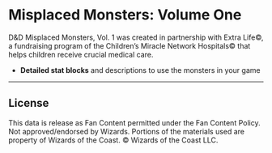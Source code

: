 # Misplaced Monsters: Volume One

D&D Misplaced Monsters, Vol. 1 was created in partnership with Extra Life©, a fundraising program of the Children’s Miracle Network Hospitals© that helps children receive crucial medical care.

- **Detailed stat blocks** and descriptions to use the monsters in your game

---

## License

This data is release as Fan Content permitted under the Fan Content Policy. Not approved/endorsed by Wizards. Portions of the materials used are property of Wizards of the Coast. © Wizards of the Coast LLC.
